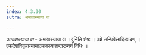 ```yaml
---
index: 4.3.30
sutra: अमावास्याया वा

---
```

_अमावास्याया वा_ - अमावास्याया वा ।वु॑निति शेषः । पक्षे सन्धिवेलादित्वादण् । एकदेशविकृतन्यायादमावस्याशब्दादप्ययं विधिः । 